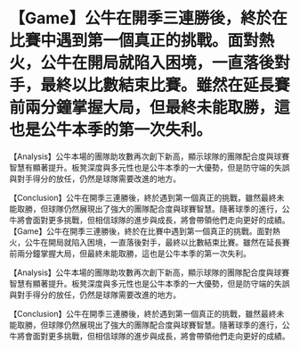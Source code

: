 #  【Game】公牛在開季三連勝後，終於在比賽中遇到第一個真正的挑戰。面對熱火，公牛在開局就陷入困境，一直落後對手，最終以比數結束比賽。雖然在延長賽前兩分鐘掌握大局，但最終未能取勝，這也是公牛本季的第一次失利。

 【Analysis】公牛本場的團隊助攻數再次創下新高，顯示球隊的團隊配合度與球賽智慧有顯著提升。板凳深度與多元性也是公牛本季的一大優勢，但是防守端的失誤與對手得分的放任，仍然是球隊需要改進的地方。

 【Conclusion】公牛在開季三連勝後，終於遇到第一個真正的挑戰，雖然最終未能取勝，但球隊仍然展現出了強大的團隊配合度與球賽智慧。隨著球季的進行，公牛將會面對更多挑戰，但相信球隊的進步與成長，將會帶領他們走向更好的成績。 
  【Game】公牛在開季三連勝後，終於在比賽中遇到第一個真正的挑戰。面對熱火，公牛在開局就陷入困境，一直落後對手，最終以比數結束比賽。雖然在延長賽前兩分鐘掌握大局，但最終未能取勝，這也是公牛本季的第一次失利。

 【Analysis】公牛本場的團隊助攻數再次創下新高，顯示球隊的團隊配合度與球賽智慧有顯著提升。板凳深度與多元性也是公牛本季的一大優勢，但是防守端的失誤與對手得分的放任，仍然是球隊需要改進的地方。

 【Conclusion】公牛在開季三連勝後，終於遇到第一個真正的挑戰，雖然最終未能取勝，但球隊仍然展現出了強大的團隊配合度與球賽智慧。隨著球季的進行，公牛將會面對更多挑戰，但相信球隊的進步與成長，將會帶領他們走向更好的成績。